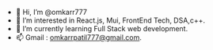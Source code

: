 - 👋 Hi, I’m @omkarr777
- 👀 I’m interested in React.js, Mui, FrontEnd Tech, DSA,c++.
- 🌱 I’m currently learning Full Stack web development.
- 📫 Gmail : omkarrpatil777@gmail.com.

<!---
omkarr777/omkarr777 is a ✨ special ✨ repository because its `README.md` (this file) appears on your GitHub profile.
You can click the Preview link to take a look at your changes.
--->
